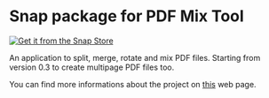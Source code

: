 # Snap package for PDF Mix Tool

[![Get it from the Snap Store](https://snapcraft.io/static/images/badges/en/snap-store-black.svg)](https://snapcraft.io/pdfmixtool)

An application to split, merge, rotate and mix PDF files. Starting from version 0.3 to create multipage PDF files too.

You can find more informations about the project on [this](https://scarpetta.eu/pdfmixtool/) web page.
